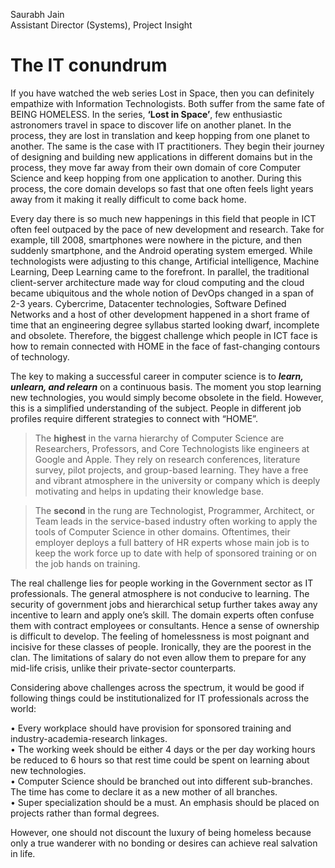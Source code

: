 Saurabh Jain  
Assistant Director (Systems), Project Insight  


The IT conundrum
================
If you have watched the web series Lost in Space, then you can definitely empathize with Information Technologists. Both suffer from the same fate of BEING HOMELESS. In the series, **‘Lost in Space’**, few enthusiastic astronomers travel in space to discover life on another planet. In the process, they are lost in translation and keep hopping from one planet to another. The same is the case with IT practitioners. They begin their journey of designing and building new applications in different domains but in the process, they move far away from their own domain of core Computer Science and keep hopping from one application to another. During this process, the core domain develops so fast that one often feels light years away from it making it really difficult to come back home.  

Every day there is so much new happenings in this field that people in ICT often feel outpaced by the pace of new development and research. Take for example, till 2008, smartphones were nowhere in the picture, and then suddenly smartphone, and the Android operating system emerged. While technologists were adjusting to this change, Artificial intelligence, Machine Learning, Deep Learning came to the forefront. In parallel, the traditional client-server architecture made way for cloud computing and the cloud became ubiquitous and the whole notion of DevOps changed in a span of 2-3 years. Cybercrime, Datacenter technologies, Software Defined Networks and a host of other development happened in a short frame of time that an engineering degree syllabus started looking dwarf, incomplete and obsolete. Therefore, the biggest challenge which people in ICT face is how to remain connected with HOME in the face of fast-changing contours of technology.  

The key to making a successful career in computer science is to ***learn, unlearn, and relearn*** on a continuous basis. The moment you stop learning new technologies, you would simply become obsolete in the field. However, this is a simplified understanding of the subject. People in different job profiles require different strategies to connect with “HOME”. 

>The **highest** in the varna hierarchy of Computer Science are Researchers, Professors, and Core Technologists like engineers at Google and Apple. They rely on research conferences, literature survey, pilot projects, and group-based learning. They have a free and vibrant atmosphere in the university or company which is deeply motivating and helps in updating their knowledge base.

>The **second** in the rung are Technologist, Programmer, Architect, or Team leads in the service-based industry often working to apply the tools of Computer Science in other domains.   Oftentimes, their employer deploys a full battery of HR experts whose main job is to keep the work force up to date with help of sponsored training or on the job hands on training.

The real challenge lies for people working in the Government sector as IT professionals. The general atmosphere is not conducive to learning. The security of government jobs and hierarchical setup further takes away any incentive to learn and apply one’s skill. The domain experts often confuse them with contract employees or consultants. Hence a sense of ownership is difficult to develop. The feeling of homelessness is most poignant and incisive for these classes of people. Ironically, they are the poorest in the clan. The limitations of salary do not even allow them to prepare for any mid-life crisis, unlike their private-sector counterparts.


Considering above challenges across the spectrum, it would be good if following things could be institutionalized for IT professionals across the world:

•	Every workplace should have provision for sponsored training and industry-academia-research linkages.  
•	The working week should be either 4 days or the per day working hours be reduced to 6 hours so that rest time could be spent on learning about new technologies.  
•	Computer Science should be branched out into different sub-branches. The time has come to declare it as a new mother of all branches.  
•	Super specialization should be a must. An emphasis should be placed on projects rather than formal degrees.  

However, one should not discount the luxury of being homeless because only a true wanderer with no bonding or desires can achieve real salvation in life.
